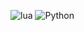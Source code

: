 ![lua](https://img.shields.io/static/v1?label&message=Lua&color=000000&style=for-the-badge&logo=lua&logoColor=2B6CC4)
![Python](https://img.shields.io/static/v1?label&message=Python&color=000000&style=for-the-badge&logo=Python&logoColor=FFDE5A)
